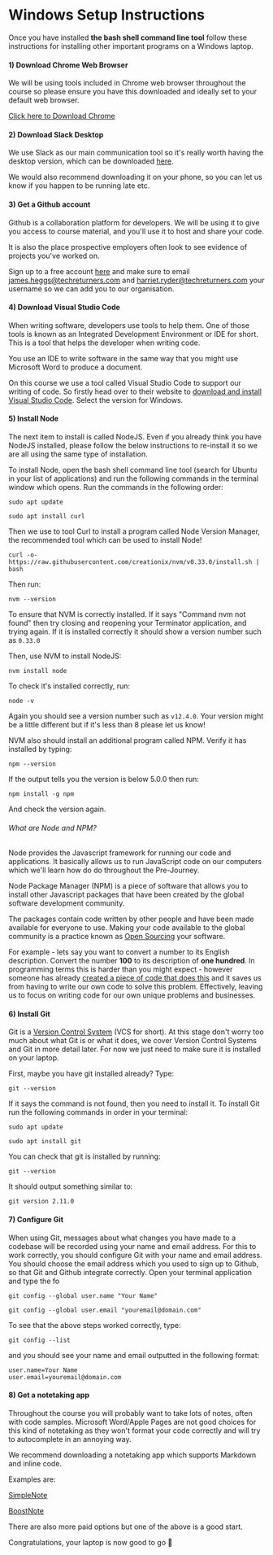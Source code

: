 # Windows Setup Instructions

Once you have installed **the bash shell command line tool** follow these instructions for installing other important programs on a Windows laptop.

#### 1) Download Chrome Web Browser

We will be using tools included in Chrome web browser throughout the course so please ensure you have this downloaded and ideally set to your default web browser.

[Click here to Download Chrome](https://www.google.com/chrome/)

#### 2) Download Slack Desktop

We use Slack as our main communication tool so it's really worth having the desktop version, which can be downloaded [here](https://slack.com/downloads/windows).

We would also recommend downloading it on your phone, so you can let us know if you happen to be running late etc.

#### 3) Get a Github account

Github is a collaboration platform for developers. We will be using it to give you access to course material, and you'll use it to host and share your code.

It is also the place prospective employers often look to see evidence of projects you've worked on.

Sign up to a free account [here](https://github.com) and make sure to email james.heggs@techreturners.com and harriet.ryder@techreturners.com your username so we can add you to our organisation.

#### 4) Download Visual Studio Code

When writing software, developers use tools to help them. One of those tools is known as an Integrated Development Environment or IDE for short. This is a tool that helps the developer when writing code.

You use an IDE to write software in the same way that you might use Microsoft Word to produce a document.

On this course we use a tool called Visual Studio Code to support our writing of code. So firstly head over to their website to [download and install Visual Studio Code](https://code.visualstudio.com/). Select the version for Windows.

#### 5) Install Node

The next item to install is called NodeJS. Even if you already think you have NodeJS installed, please follow the below instructions to re-install it so we are all using the same type of installation.

To install Node, open the bash shell command line tool (search for Ubuntu in your list of applications) and run the following commands in the terminal window which opens. Run the commands in the following order:

```
sudo apt update
```

```
sudo apt install curl
```

Then we use to tool Curl to install a program called Node Version Manager, the recommended tool which can be used to install Node!

```
curl -o- https://raw.githubusercontent.com/creationix/nvm/v0.33.0/install.sh | bash
```

Then run:

```
nvm --version
```

To ensure that NVM is correctly installed. If it says "Command nvm not found" then try closing and reopening your Terminator application, and trying again. If it is installed correctly it should show a version number such as `0.33.0`

Then, use NVM to install NodeJS:

```
nvm install node
```

To check it's installed correctly, run:

```
node -v
```

Again you should see a version number such as `v12.4.0`. Your version might be a little different but if it's less than 8 please let us know!

NVM also should install an additional program called NPM. Verify it has installed by typing:

```
npm --version
```

If the output tells you the version is below 5.0.0 then run:

```
npm install -g npm
```

And check the version again.

###### What are Node and NPM?

Node provides the Javascript framework for running our code and applications. It basically allows us to run JavaScript code on our computers which we'll learn how do do throughout the Pre-Journey.

Node Package Manager (NPM) is a piece of software that allows you to install other Javascript packages that have been created by the global software development community.

The packages contain code written by other people and have been made available for everyone to use. Making your code available to the global community is a practice known as [Open Sourcing](https://en.wikipedia.org/wiki/Open-source_software) your software.

For example - lets say you want to convert a number to its English description. Convert the number **100** to its description of **one hundred**. In programming terms this is harder than you might expect - however someone has already [created a piece of code that does this](https://www.npmjs.com/package/number-to-words) and it saves us from having to write our own code to solve this problem. Effectively, leaving us to focus on writing code for our own unique problems and businesses.

#### 6) Install Git

Git is a [Version Control System](https://en.wikipedia.org/wiki/Version_control) (VCS for short). At this stage don't worry too much about what Git is or what it does, we cover Version Control Systems and Git in more detail later. For now we just need to make sure it is installed on your laptop.

First, maybe you have git installed already? Type:

```
git --version
```

If it says the command is not found, then you need to install it. To install Git run the following commands in order in your terminal:

```
sudo apt update
```

```
sudo apt install git
```

You can check that git is installed by running:

```
git --version
```

It should output something similar to:

```
git version 2.11.0
```

#### 7) Configure Git

When using Git, messages about what changes you have made to a codebase will be recorded using your name and email address. For this to work correctly, you should configure Git with your name and email address. You should choose the email address which you used to sign up to Github, so that Git and Github integrate correctly. Open your terminal application and type the fo

```
git config --global user.name "Your Name"
```

```
git config --global user.email "youremail@domain.com"
```

To see that the above steps worked correctly, type:

```
git config --list
```

and you should see your name and email outputted in the following format:

```
user.name=Your Name
user.email=youremail@domain.com
```

#### 8) Get a notetaking app

Throughout the course you will probably want to take lots of notes, often with code samples. Microsoft Word/Apple Pages are not good choices for this kind of notetaking as they won't format your code correctly and will try to autocomplete in an annoying way.

We recommend downloading a notetaking app which supports Markdown and inline code.

Examples are:

[SimpleNote](https://simplenote.com/?)

[BoostNote](https://boostnote.io/)

There are also more paid options but one of the above is a good start.

Congratulations, your laptop is now good to go 🎉
